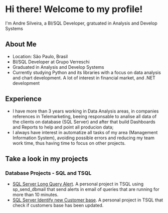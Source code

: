 # Hi there! Welcome to my profile! 

I'm Andre Silveira, a BI/SQL Developer, gratuated in Analysis and Develop Systems

## About Me 
- Location: São Paulo, Brasil
- BI/SQL Developer at Grupo Verreschi
- Graduated in Analysis and Develop Systems
- Currently studying Python and its libraries with a focus on data analysis and chart development. A lot of interest in financial market, and .NET development

## Experience 
* I have more than 3 years working in Data Analysis areas, in companies references in Telemarketing, beeing responsable to analise all data of the clients on database (SQL Server) and after that build Dashboards and Reports to help and point all producion data;
* I always have interest in automatize all tasks of my area (Management Information System), avoiding possible errors and reducing my team work time, thus having time to focus on other projects.

## Take a look in my projects
### Database Projects - SQL and TSQL
* [SQL Server Long Query Alert](https://github.com/SilveiraAndre/sql-long-query-alert). A personal project in TSQL using sp_send_dbmail that send alerts in email of queries that are running for more than 10 minutes.
* [SQL Server Identify new Customer base](https://github.com/SilveiraAndre/identify-new-customer-base). A personal project in TSQL that check if customers base has been updated. 
